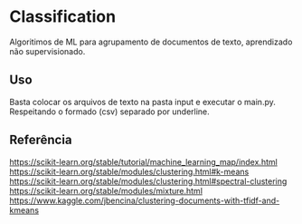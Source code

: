 # Classification

Algoritimos de ML para agrupamento de documentos de texto, aprendizado não supervisionado.

## Uso

Basta colocar os arquivos de texto na pasta input e executar o main.py. Respeitando o formado (csv) separado por underline.

## Referência

https://scikit-learn.org/stable/tutorial/machine_learning_map/index.html
https://scikit-learn.org/stable/modules/clustering.html#k-means
https://scikit-learn.org/stable/modules/clustering.html#spectral-clustering
https://scikit-learn.org/stable/modules/mixture.html
https://www.kaggle.com/jbencina/clustering-documents-with-tfidf-and-kmeans